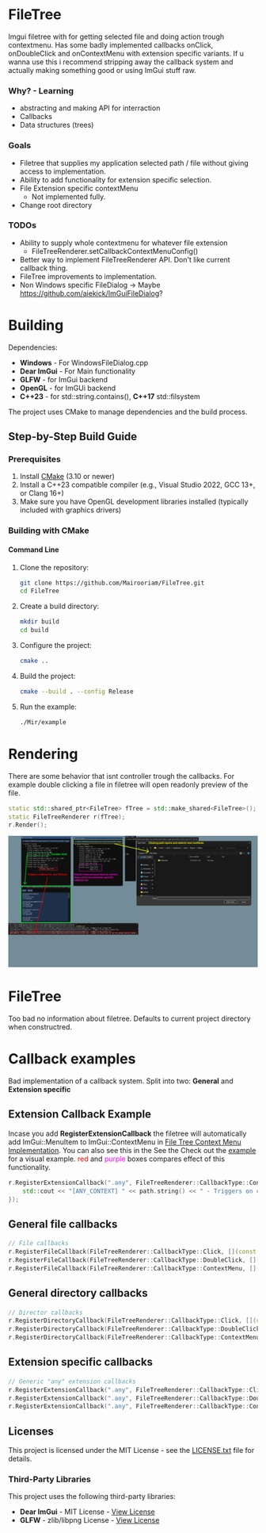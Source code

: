# FileTree
Imgui filetree with for getting selected file and doing action trough contextmenu. Has some badly implemented callbacks onClick, onDoubleClick and onContextMenu with extension specific variants. If u wanna use this i recommend stripping away the callback system and actually making something good or using ImGui stuff raw.

### Why? - Learning
- abstracting and making API for interraction
- Callbacks
- Data structures (trees)

### Goals
- Filetree that supplies my application selected path / file without giving access to implementation.
- Ability to add functionality for extension specific selection.
- File Extension specific contextMenu
    - Not implemented fully.
- Change root directory

### TODOs
- Ability to supply whole contextmenu for whatever file extension
    - FileTreeRenderer.setCallbackContextMenuConfig()
- Better way to implement FileTreeRenderer API. Don't like current callback thing.
- FileTree improvements to implementation.
- Non Windows specific FileDialog -> Maybe https://github.com/aiekick/ImGuiFileDialog?

# Building
Dependencies:
- **Windows** - For WindowsFileDialog.cpp
- **Dear ImGui** - For Main functionality
- **GLFW** - for ImGui backend
- **OpenGL** - for ImGUi backend
- **C++23** - for std::string.contains(), **C++17** std::filsystem

The project uses CMake to manage dependencies and the build process. 

## Step-by-Step Build Guide

### Prerequisites
1. Install [CMake](https://cmake.org/download/) (3.10 or newer)
2. Install a C++23 compatible compiler (e.g., Visual Studio 2022, GCC 13+, or Clang 16+)
3. Make sure you have OpenGL development libraries installed (typically included with graphics drivers)

### Building with CMake

#### Command Line
1. Clone the repository:
   ```bash
   git clone https://github.com/Mairooriam/FileTree.git
   cd FileTree
   ```

2. Create a build directory:
   ```bash
   mkdir build
   cd build
   ```

3. Configure the project:
   ```bash
   cmake ..
   ```

4. Build the project:
   ```bash
   cmake --build . --config Release
   ```

5. Run the example:
   ```bash
   ./Mir/example
   ```


# Rendering
There are some behavior that isnt controller trough the callbacks. For example double clicking a file in filetree will open readonly preview of the file.
```cpp
static std::shared_ptr<FileTree> fTree = std::make_shared<FileTree>();
static FileTreeRenderer r(fTree);
r.Render();
```
![File Tree Screenshot](Resources/example.png)
# FileTree
Too bad no information about filetree. Defaults to current project directory when constructred.
# Callback examples
Bad implementation of a callback system. Split into two: **General** and **Extension specific**
## Extension Callback Example 

Incase you add **RegisterExtensionCallback** the filetree will automatically add ImGui::MenuItem to ImGui::ContextMenu in [File Tree Context Menu Implementation](rendering/FileTreeRenderer.cpp#L132). You can also see this in the See the Check out the [example][screenshot1] for a visual example. <span style="color:red">red</span> and <span style="color:magenta">purple</span> boxes compares effect of this functionality.
```cpp
r.RegisterExtensionCallback(".any", FileTreeRenderer::CallbackType::ContextMenu, [](const std::filesystem::path& path) {
    std::cout << "[ANY_CONTEXT] " << path.string() << " - Triggers on context menu for any file without specific handler" << std::endl;
});

```
## General file callbacks
```cpp
// File callbacks
r.RegisterFileCallback(FileTreeRenderer::CallbackType::Click, [](const std::filesystem::path& path) {});
r.RegisterFileCallback(FileTreeRenderer::CallbackType::DoubleClick, [](const std::filesystem::path& path) {});
r.RegisterFileCallback(FileTreeRenderer::CallbackType::ContextMenu, [](const std::filesystem::path& path) {});
```

## General directory callbacks
```cpp
// Director callbacks
r.RegisterDirectoryCallback(FileTreeRenderer::CallbackType::Click, [](const std::filesystem::path& path) {});
r.RegisterDirectoryCallback(FileTreeRenderer::CallbackType::DoubleClick, [](const std::filesystem::path& path) {});
r.RegisterDirectoryCallback(FileTreeRenderer::CallbackType::ContextMenu, [](const std::filesystem::path& path) {});
```


## Extension specific callbacks 
```cpp
// Generic "any" extension callbacks
r.RegisterExtensionCallback(".any", FileTreeRenderer::CallbackType::Click, [](const std::filesystem::path& path) {});
r.RegisterExtensionCallback(".any", FileTreeRenderer::CallbackType::DoubleClick, [](const std::filesystem::path& path) {});
r.RegisterExtensionCallback(".any", FileTreeRenderer::CallbackType::ContextMenu, [](const std::filesystem::path& path) {});
```
## Licenses

This project is licensed under the MIT License - see the [LICENSE.txt](LICENSE.txt) file for details.

### Third-Party Libraries

This project uses the following third-party libraries:

* **Dear ImGui** - MIT License - [View License](Resources/Licenses/imgui-LICENSE.txt)
* **GLFW** - zlib/libpng License - [View License](Resources/Licenses/glfw-LICENSE.txt)

[screenshot1]: example.png